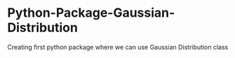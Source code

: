 # Python-Package-Gaussian-Distribution
Creating first python package where we can use Gaussian Distribution class
